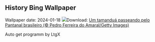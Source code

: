 ## History Bing Wallpaper
Wallpaper date: 2024-01-18
![](https://www.bing.com/th?id=OHR.GiantAnteaterBR_PT-BR0815796970_UHD.jpg&w=1000)Download: [Um tamanduá passeando pelo Pantanal brasileiro (© Pedro Ferreira do Amaral/Getty Images)](https://www.bing.com/th?id=OHR.GiantAnteaterBR_PT-BR0815796970_UHD.jpg)

Auto get programm by LtgX
